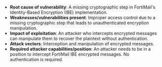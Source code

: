 - **Root cause of vulnerability**: A missing cryptographic step in FortiMail's Identity-Based Encryption (IBE) implementation.
- **Weaknesses/vulnerabilities present**: Improper access control due to a missing cryptographic step that leads to unauthenticated encryption manipulation.
- **Impact of exploitation**: An attacker who intercepts encrypted messages can manipulate them to recover the plaintext without authentication.
- **Attack vectors**: Interception and manipulation of encrypted messages.
- **Required attacker capabilities/position**: An attacker needs to be in a position to intercept FortiMail IBE encrypted messages. No authentication is required.